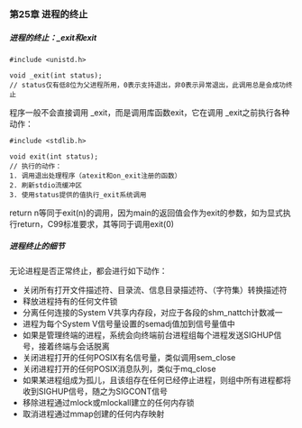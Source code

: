 ### 第25章 进程的终止

##### 进程的终止：_exit和exit

```
#include <unistd.h>

void _exit(int status);
// status仅有低8位为父进程所用，0表示支持退出，非0表示异常退出，此调用总是会成功终止
```

程序一般不会直接调用 _exit，而是调用库函数exit，它在调用 _exit之前执行各种动作：

```
#include <stdlib.h>

void exit(int status);
// 执行的动作：
1. 调用退出处理程序（atexit和on_exit注册的函数）
2. 刷新stdio流缓冲区
3. 使用status提供的值执行_exit系统调用
```

return n等同于exit(n)的调用，因为main的返回值会作为exit的参数，如为显式执行return，C99标准要求，其等同于调用exit(0)

##### 进程终止的细节

无论进程是否正常终止，都会进行如下动作：

* 关闭所有打开文件描述符、目录流、信息目录描述符、（字符集）转换描述符
* 释放进程持有的任何文件锁
* 分离任何连接的System V共享内存段，对应于各段的shm_nattch计数减一
* 进程为每个System V信号量设置的semadj值加到信号量值中
* 如果是管理终端的进程，系统会向终端前台进程组每个进程发送SIGHUP信号，接着终端与会话脱离
* 关闭进程打开的任何POSIX有名信号量，类似调用sem_close
* 关闭进程打开的任何POSIX消息队列，类似于mq_close
* 如果某进程组成为孤儿，且该组存在任何已经停止进程，则组中所有进程都将收到SIGHUP信号，随之为SIGCONT信号
* 移除进程通过mlock或mlockall建立的任何内存锁
* 取消进程通过mmap创建的任何内存映射